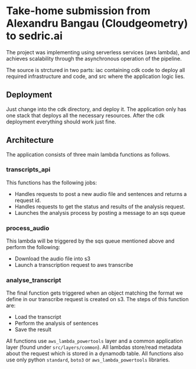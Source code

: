 
# Take-home submission from Alexandru Bangau (Cloudgeometry) to sedric.ai

The project was implementing using serverless services (aws lambda), and achieves scalability through the asynchronous operation of the pipeline.

The source is strctured in two parts: iac containing cdk code to deploy all required infrastructure and code, and src where the application logic lies.

## Deployment
Just change into the cdk directory, and deploy it.
The application only has one stack that deploys all the necessary resources. After the cdk deployment everything should work just fine.

## Architecture
The application consists of three main lambda functions as follows.

### transcripts_api
This functions has the following jobs:
- Handles requests to post a new audio file and sentences and returns a request id.
- Handles requests to get the status and results of the analysis request.
- Launches the analysis process by posting a message to an sqs queue

### process_audio
This lambda will be triggered by the sqs queue mentioned above and perform the following:
- Download the audio file into s3
- Launch a transcription request to aws transcribe

### analyse_transcript
The final function gets triggered when an object matching the format we define in our transcribe request is created on s3.
The steps of this function are:
- Load the transcript
- Perform the analysis of sentences
- Save the result

All functions use `aws_lambda_powertools` layer and a common application layer (found under `src/layers/common`).
All lambdas store/read metadata about the request which is stored in a dynamodb table.
All functions also use only python `standard`, `boto3` or `aws_lambda_powertools` libraries.
